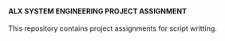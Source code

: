 #### ALX SYSTEM ENGINEERING PROJECT ASSIGNMENT
  This repository contains project assignments for script writting. 
